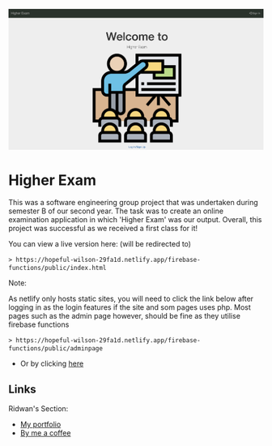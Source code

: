 [![screenshot of higherExam website](higherExam.png)](https://hopeful-wilson-29fa1d.netlify.app/firebase-functions/public/index.html)


# Higher Exam
This was a software engineering group project that was undertaken during semester B of our second year. The task was to create an online examination application in which 'Higher Exam' was our output. Overall, this project was successful as we received a first class for it!

You can view a live version here: (will be redirected to)
```
> https://hopeful-wilson-29fa1d.netlify.app/firebase-functions/public/index.html
```



Note:

As netlify only hosts static sites, you will need to click the link below after logging in as the login features if the site and som pages uses php. Most pages such as the admin page however, should be fine as they utilise firebase functions
```
> https://hopeful-wilson-29fa1d.netlify.app/firebase-functions/public/adminpage
```
- Or by clicking [here](https://hopeful-wilson-29fa1d.netlify.app/firebase-functions/public/index.html)


## Links
Ridwan's Section:
- [My portfolio](https://ridwan.co.uk/)
- [By me a coffee](https://ko-fi.com/R1D1M1LL)
